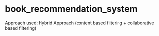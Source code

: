 ﻿# book_recommendation_system

Approach used:
Hybrid Approach (content based filtering + collaborative based filtering)
 

